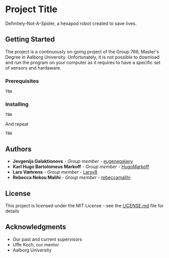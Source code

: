 # Project Title

Definitely-Not-A-Spider, a hexapod robot created to save lives.

## Getting Started

The project is a continuously on-going project of the Group 766, Master's Degree in Aalborg University.
Unfortunately, it is not possible to download and run the program on your computer as it requires to have a specific set of sensors and hardaware.

### Prerequisites


```
TBA
```

### Installing


```
TBA
```

And repeat

```
TBA
```

## Authors

* **Jevgenijs Galaktionovs**        - *Group member* - [eugenegalaxy](https://github.com/eugenegalaxy)
* **Karl Hugo Bartolomeus Markoff** - *Group member* - [HugoMarkoff](https://github.com/HugoMarkoff)
* **Lars Væhrens** 									- *Group member* - [Larsv8](https://github.com/Larsv8)
* **Rebecca Nekou Malihi** 		      - *Group member* - [rebeccamalihi](https://github.com/rebeccamalihi)

## License

This project is licensed under the MIT License - see the [LICENSE.md](LICENSE.md) file for details

## Acknowledgments

* Our past and current supervisors
* Uffe Koch, our mentor
* Aalborg University
